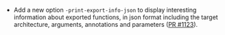 - Add a new option `-print-export-info-json` to display interesting information
  about exported functions, in json format including the target architecture,
  arguments, annotations and parameters
  ([PR #1123](https://github.com/jasmin-lang/jasmin/pull/1123)).
